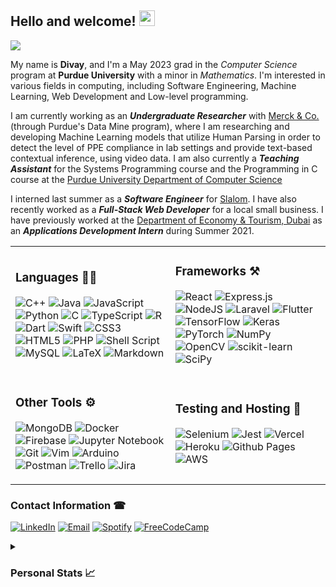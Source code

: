 ## Hello and welcome! <img src="https://raw.githubusercontent.com/MartinHeinz/MartinHeinz/master/wave.gif" width="25px">

<!-- <p align="center"> -->
<img src="https://readme-typing-svg.demolab.com?font=Times+New+Roman&duration=4000&height=60&pause=500&multiline=true&lines=Divay+Gupta;Web+Dev+%7C+Software+Engineer+%7C+Purdue+CS+2023+" />
<!-- <img src="https://github-stats-alpha.vercel.app/api?username=black-tul1p&cc=22272e&tc=37BCF6&ic=fff&bc=0000" />  -->
<!-- </p> -->

My name is **Divay**, and I'm a May 2023 grad in the *Computer Science* program at **Purdue University** with a minor in *Mathematics*. I'm interested in various fields in computing, including Software Engineering, Machine Learning, Web Development and Low-level programming. 

I am currently working as an ***Undergraduate Researcher*** with [Merck & Co.](https://www.merck.com/) (through Purdue's Data Mine program), where I am researching and developing Machine Learning models that utilize Human Parsing in order to detect the level of PPE compliance in lab settings and provide text-based contextual inference, using video data. I am also currently a ***Teaching Assistant*** for the Systems Programming course and the Programming in C course at the [Purdue University Department of Computer Science](https://www.cs.purdue.edu/)

I interned last summer as a ***Software Engineer*** for [Slalom](https://www.slalom.com/). I have also recently worked as a ***Full-Stack Web Developer*** for a local small business. I have previously worked at the [Department of Economy & Tourism, Dubai](https://www.visitdubai.com/) as an ***Applications Development Intern*** during Summer 2021.

<!-- (You can see my Portfolio page [here](https://black-tul1p.github.io/Portfolio/). It is a work-in-progress since I very recently learned React!) -->

<table>
  <tr>
    <td>
      <h3>Languages 👨‍💻</h3>
      <p>
      <img src="https://img.shields.io/badge/c++-%2300599C.svg?style=for-the-badge&logo=c%2B%2B&logoColor=white" alt="C++">
      <img src="https://img.shields.io/badge/java-%23ED8B00.svg?style=for-the-badge&logo=java&logoColor=white" alt="Java">
      <img src="https://img.shields.io/badge/javascript-%23323330.svg?style=for-the-badge&logo=javascript&logoColor=%23F7DF1E" alt="JavaScript">
      <img src="https://img.shields.io/badge/python-3670A0?style=for-the-badge&logo=python&logoColor=ffdd54" alt="Python">
      <img src="https://img.shields.io/badge/c-%2300599C.svg?style=for-the-badge&logo=c&logoColor=white" alt="C">
      <img src="https://img.shields.io/badge/typescript-%23007ACC.svg?style=for-the-badge&logo=typescript&logoColor=white" alt="TypeScript">
      <img src="https://img.shields.io/badge/r-%23276DC3.svg?style=for-the-badge&logo=r&logoColor=white" alt="R">
      <img src="https://img.shields.io/badge/dart-%230175C2.svg?style=for-the-badge&logo=dart&logoColor=white" alt="Dart">
      <img src="https://img.shields.io/badge/swift-F54A2A?style=for-the-badge&logo=swift&logoColor=white" alt="Swift">
      <img src="https://img.shields.io/badge/css3-%231572B6.svg?style=for-the-badge&logo=css3&logoColor=white" alt="CSS3">
      <img src="https://img.shields.io/badge/html5-%23E34F26.svg?style=for-the-badge&logo=html5&logoColor=white" alt="HTML5">
      <img src="https://img.shields.io/badge/php-%23777BB4.svg?style=for-the-badge&logo=php&logoColor=white" alt="PHP">
      <img src="https://img.shields.io/badge/shell_script-%23121011.svg?style=for-the-badge&logo=gnu-bash&logoColor=white" alt="Shell Script">
      <img src="https://img.shields.io/badge/mysql-%2300f.svg?style=for-the-badge&logo=mysql&logoColor=white" alt="MySQL">
      <img src="https://img.shields.io/badge/latex-%23008080.svg?style=for-the-badge&logo=latex&logoColor=white" alt="LaTeX">
      <img src="https://img.shields.io/badge/markdown-%23000000.svg?style=for-the-badge&logo=markdown&logoColor=white" alt="Markdown">
      </p>
    </td>
    <td>
      <h3>Frameworks ⚒</h3>
      <p>
      <img src="https://img.shields.io/badge/react-%2320232a.svg?style=for-the-badge&logo=react&logoColor=%2361DAFB" alt="React">
      <img src="https://img.shields.io/badge/express.js-%23404d59.svg?style=for-the-badge&logo=express&logoColor=%2361DAFB" alt="Express.js">
      <img src="https://img.shields.io/badge/node.js-6DA55F?style=for-the-badge&logo=node.js&logoColor=white" alt="NodeJS">
      <img src="https://img.shields.io/badge/laravel-%23FF2D20.svg?style=for-the-badge&logo=laravel&logoColor=white" alt="Laravel">
      <img src="https://img.shields.io/badge/Flutter-%2302569B.svg?style=for-the-badge&logo=Flutter&logoColor=white" alt="Flutter">
      <img src="https://img.shields.io/badge/TensorFlow-%23FF6F00.svg?style=for-the-badge&logo=TensorFlow&logoColor=white" alt="TensorFlow">
      <img src="https://img.shields.io/badge/Keras-%23D00000.svg?style=for-the-badge&logo=Keras&logoColor=white" alt="Keras">
      <img src="https://img.shields.io/badge/PyTorch-%23EE4C2C.svg?style=for-the-badge&logo=PyTorch&logoColor=white" alt="PyTorch">
      <img src="https://img.shields.io/badge/numpy-%23013243.svg?style=for-the-badge&logo=numpy&logoColor=white" alt="NumPy">
      <img src="https://img.shields.io/badge/opencv-%23white.svg?style=for-the-badge&logo=opencv&logoColor=white" alt="OpenCV">
      <img src="https://img.shields.io/badge/scikit--learn-%23F7931E.svg?style=for-the-badge&logo=scikit-learn&logoColor=white" alt="scikit-learn">
      <img src="https://img.shields.io/badge/SciPy-%230C55A5.svg?style=for-the-badge&logo=scipy&logoColor=%white" alt="SciPy">
      </p>
    </td>
  </tr>
  <tr>
    <td>
      <h3>Other Tools ⚙️</h3>
      <p>
      <img src="https://img.shields.io/badge/MongoDB-%234ea94b.svg?style=for-the-badge&logo=mongodb&logoColor=white" alt="MongoDB">
      <img src="https://img.shields.io/badge/docker-%230db7ed.svg?style=for-the-badge&logo=docker&logoColor=white" alt="Docker">
      <img src="https://img.shields.io/badge/firebase-%23039BE5.svg?style=for-the-badge&logo=firebase" alt="Firebase">
      <img src="https://img.shields.io/badge/jupyter-%23FA0F00.svg?style=for-the-badge&logo=jupyter&logoColor=white" alt="Jupyter Notebook">
      <img src="https://img.shields.io/badge/git-%23F05033.svg?style=for-the-badge&logo=git&logoColor=white" alt="Git">
      <img src="https://img.shields.io/badge/VIM-%2311AB00.svg?style=for-the-badge&logo=vim&logoColor=white" alt="Vim">
      <img src="https://img.shields.io/badge/-Arduino-00979D?style=for-the-badge&logo=Arduino&logoColor=white" alt="Arduino">
      <img src="https://img.shields.io/badge/Postman-FF6C37?style=for-the-badge&logo=postman&logoColor=white" alt="Postman">
      <img src="https://img.shields.io/badge/Trello-%23026AA7.svg?style=for-the-badge&logo=Trello&logoColor=white" alt="Trello">
      <img src="https://img.shields.io/badge/jira-%230A0FFF.svg?style=for-the-badge&logo=jira&logoColor=white" alt="Jira">
      </p>
    </td>
    <td>
      <h3>Testing and Hosting 🚀</h3>
      <p>
      <img src="https://img.shields.io/badge/-selenium-%43B02A?style=for-the-badge&logo=selenium&logoColor=white" alt="Selenium">
      <img src="https://img.shields.io/badge/-jest-%23C21325?style=for-the-badge&logo=jest&logoColor=white" alt="Jest">
      <img src="https://img.shields.io/badge/vercel-%23000000.svg?style=for-the-badge&logo=vercel&logoColor=white" alt="Vercel">
      <img src="https://img.shields.io/badge/heroku-%23430098.svg?style=for-the-badge&logo=heroku&logoColor=white" alt="Heroku">
      <img src="https://img.shields.io/badge/github%20pages-121013?style=for-the-badge&logo=github&logoColor=white" alt="Github Pages">
      <img src="https://img.shields.io/badge/AWS-%23FF9900.svg?style=for-the-badge&logo=amazon-aws&logoColor=white" alt="AWS">
      </p>
    </td>
  </tr>
</table>

### Contact Information ☎
[![LinkedIn](https://img.shields.io/badge/linkedin-%230077B5.svg?style=for-the-badge&logo=linkedin&logoColor=white)](https://www.linkedin.com/in/divay-gupta/)
[![Email](https://img.shields.io/badge/Email-D14836?style=for-the-badge&logo=gmail&logoColor=white)](mailto:divay7@gmail.com)
[![Spotify](https://img.shields.io/badge/Spotify-1ED760?style=for-the-badge&logo=spotify&logoColor=white)](https://open.spotify.com/user/42rh98tp3kag8qtlkmzstv33a?si=e148c231fc084dec)
[![FreeCodeCamp](https://img.shields.io/badge/Freecodecamp-%23123.svg?&style=for-the-badge&logo=freecodecamp&logoColor=green)](https://www.freecodecamp.org/black-tul1p)

<details>
<summary><h3>Personal Stats 📈</h3></summary>
<br>

![](http://github-profile-summary-cards.vercel.app/api/cards/profile-details?username=black-tul1p&theme=radical) 
![](http://github-profile-summary-cards.vercel.app/api/cards/repos-per-language?username=black-tul1p&theme=radical) 
![](http://github-profile-summary-cards.vercel.app/api/cards/most-commit-language?username=black-tul1p&theme=radical)


<br>
<h4> Coding & Listening to </h4>

[![spotify-github-profile](https://spotify-github-profile.vercel.app/api/view?uid=42rh98tp3kag8qtlkmzstv33a&cover_image=true&theme=novatorem&show_offline=true&background_color=000000&interchange=true&bar_color=a14eb1&bar_color_cover=true)](https://spotify-github-profile.vercel.app/api/view?uid=42rh98tp3kag8qtlkmzstv33a&redirect=true)

</details>

<!--

**black-tul1p/black-tul1p** is a ✨ _special_ ✨ repository because its `README.md` (this file) appears on your GitHub profile.

Here are some ideas to get you started:

- 🔭 I’m currently working on ...
- 🌱 I’m currently learning ...
- 👯 I’m looking to collaborate on ...
- 🤔 I’m looking for help with ...
- 💬 Ask me about ...
- 📫 How to reach me: ...
- 😄 Pronouns: ...
- ⚡ Fun fact: ...

-->
